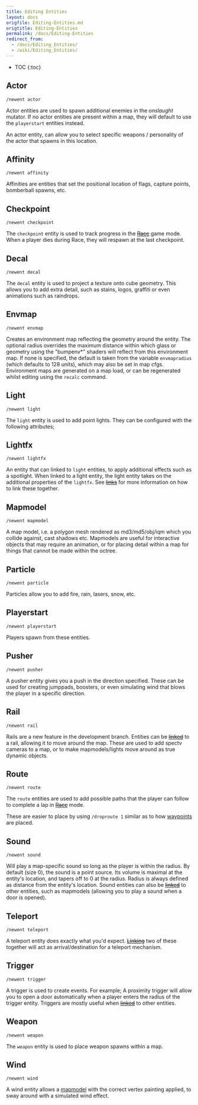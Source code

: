 ```yaml
---
title: Editing Entities
layout: docs
origfile: Editing-Entities.md
origtitle: Editing-Entities
permalink: /docs/Editing-Entities
redirect_from:
  - /docs/Editing_Entities/
  - /wiki/Editing_Entities/
---
```

* TOC
{:toc}
## Actor

`/newent actor`

Actor entities are used to spawn additional enemies in the *onslaught* mutator. If no actor entities are present within a map, they will default to use the `playerstart` entities instead.

An actor entity, can allow you to select specific weapons / personality of the actor that spawns in this location.

## Affinity

`/newent affinity`

Affinities are entities that set the positional location of flags, capture points, bomberball spawns,  etc. 

## Checkpoint


`/newent checkpoint`

The `checkpoint` entity is used to track progress in the ~~[Race](Race)~~ game mode. When a player dies during Race, they will respawn at the last checkpoint.

## Decal

`/newent decal`

The `decal` entity is used to project a texture onto cube geometry. This allows you to add extra detail, such as stains, logos, graffiti or even animations such as raindrops.

## Envmap

`/newent envmap`

Creates an environment map reflecting the geometry around the entity.  The optional radius overrides the maximum distance within which glass or geometry using the  "bumpenv*" shaders will reflect from this environment map. If none is specified, the default is taken from the variable `envmapradius` (which defaults to 128 units), which may also be set in map cfgs. Environment maps are generated on a map load, or can be regenerated whilst editing using the `recalc` command. 

## Light

`/newent light`

The `light` entity is used to add point lights. They can be configured with the following attributes;

## Lightfx

`/newent lightfx`

An entity that can linked to `light` entities, to apply additional effects such as a spotlight. When linked to a light entity, the light entity takes on the additional properties of the `lightfx`. See ~~[links](Editing-Links)~~ for more information on how to link these together.

## Mapmodel

`/newent mapmodel`

A map model, i.e. a polygon mesh rendered as md3/md5/obj/iqm which you collide against, cast shadows etc. Mapmodels are useful for interactive objects that may require an animation, or for placing detail within a map for things that cannot be made within the octree.

## Particle

`/newent particle`

Particles allow you to add fire, rain, lasers, snow, etc.

## Playerstart

`/newent playerstart`

Players spawn from these entities.

## Pusher

`/newent pusher`

A pusher entity gives you a push in the direction specified. These can be used for creating jumppads, boosters, or even simulating wind that blows the player in a specific direction.

## Rail

`/newent rail`

Rails are a new feature in the development branch. Entities can be ~~[linked](Editing-links)~~ to a rail, allowing it to move around the map. These are used to add spectv cameras to a map, or to make mapmodels/lights move around as true dynamic objects.

## Route

`/newent route`

The `route` entities are used to add possible paths that the player can follow to complete a lap in ~~[Race](Race)~~ mode. 

These are easier to place by using `/droproute 1` similar as to how [waypoints](Editing-Waypoints) are placed.

## Sound

`/newent sound`

Will play a map-specific sound so long as the player is within the radius. By default (size 0), the sound is a point source. Its volume is maximal at the entity's location, and tapers off to 0 at the radius. Radius is always defined as distance from the entity's location. Sound entities can also be ~~[linked](Editing-links)~~ to other entities, such as mapmodels (allowing you to play a sound when a door is opened).

## Teleport

`/newent teleport`

A teleport entity does exactly what you'd expect. ~~[Linking](Editing-links)~~ two of these together will act as arrival/destination for a teleport mechanism.

## Trigger

`/newent trigger`

A trigger is used to create events. For example; A proximity trigger will allow you to open a door automatically when a player enters the radius of the trigger entity. Triggers are mostly useful when ~~[linked](Editing-links)~~ to other entities.

## Weapon

`/newent weapon`

The `weapon` entity is used to place weapon spawns within a map. 

## Wind

`/newent wind`

A wind entity allows a [mapmodel](Editing-Entities#Mapmodel) with the correct vertex painting applied, to sway around with a simulated wind effect.
